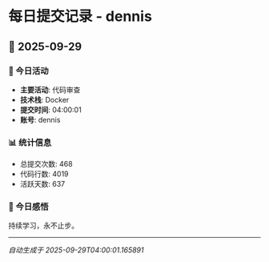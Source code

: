 # 每日提交记录 - dennis

## 📅 2025-09-29

### 🎯 今日活动
- **主要活动**: 代码审查
- **技术栈**: Docker
- **提交时间**: 04:00:01
- **账号**: dennis

### 📊 统计信息
- 总提交次数: 468
- 代码行数: 4019
- 活跃天数: 637

### 💭 今日感悟
持续学习，永不止步。

---
*自动生成于 2025-09-29T04:00:01.165891*
